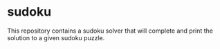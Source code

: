 # sudoku
This repository contains a sudoku solver that will complete and print the solution to a given sudoku puzzle.
